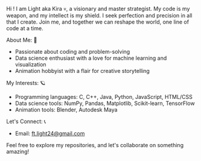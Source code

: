 Hi ! I am Light aka Kira 💀, a visionary and master strategist. My code is my weapon, and my intellect is my shield. I seek perfection and precision in all that I create. 
Join me, and together we can reshape the world, one line of code at a time.


About Me: 🚀
- Passionate about coding and problem-solving
- Data science enthusiast with a love for machine learning and visualization
- Animation hobbyist with a flair for creative storytelling

My Interests: 🪐
- Programming languages: C, C++, Java, Python, JavaScript, HTML/CSS
- Data science tools: NumPy, Pandas, Matplotlib, Scikit-learn, TensorFlow
- Animation tools: Blender, Autodesk Maya

Let's Connect: 📞
- Email: ft.light24@gmail.com

Feel free to explore my repositories, and let's collaborate on something amazing!

